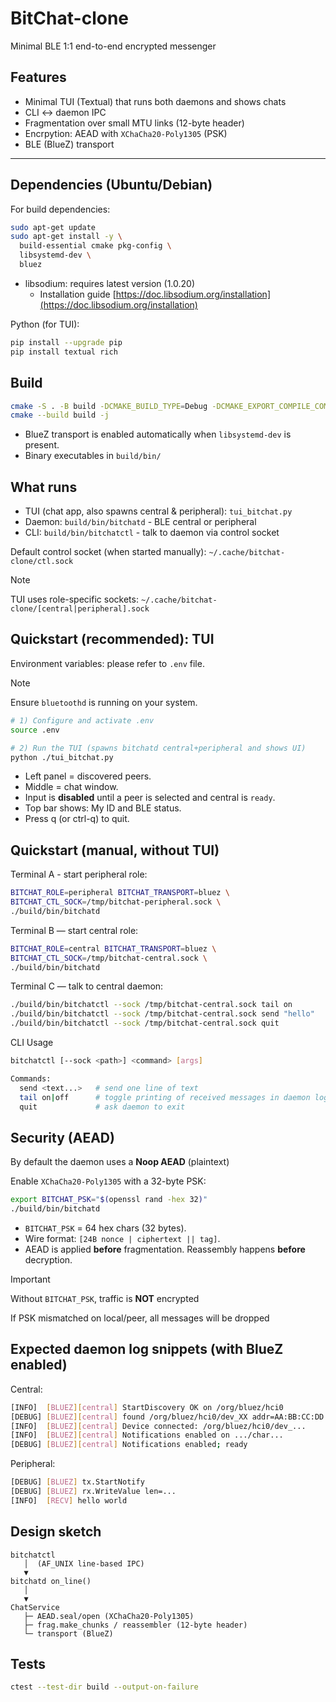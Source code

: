 # BitChat-clone

Minimal BLE 1:1 end-to-end encrypted messenger

## **Features**

- Minimal TUI (Textual) that runs both daemons and shows chats
- CLI <-> daemon IPC
- Fragmentation over small MTU links (12-byte header)
- Encrpytion: AEAD with `XChaCha20-Poly1305` (PSK)
- BLE (BlueZ) transport

---

## Dependencies (Ubuntu/Debian)

For build dependencies:

```bash
sudo apt-get update
sudo apt-get install -y \
  build-essential cmake pkg-config \
  libsystemd-dev \
  bluez
```

- libsodium: requires latest version (1.0.20)
  - Installation guide [https://doc.libsodium.org/installation](https://doc.libsodium.org/installation)

Python (for TUI):

```bash
pip install --upgrade pip
pip install textual rich
```

## Build

```bash
cmake -S . -B build -DCMAKE_BUILD_TYPE=Debug -DCMAKE_EXPORT_COMPILE_COMMANDS=ON
cmake --build build -j
```

- BlueZ transport is enabled automatically when `libsystemd-dev` is present.
- Binary executables in `build/bin/`

## What runs

- TUI (chat app, also spawns central & peripheral): `tui_bitchat.py`
- Daemon: `build/bin/bitchatd` - BLE central or peripheral
- CLI: `build/bin/bitchatctl` - talk to daemon via control socket

Default control socket (when started manually): `~/.cache/bitchat-clone/ctl.sock`
> [!NOTE]
> TUI uses role-specific sockets:  `~/.cache/bitchat-clone/[central|peripheral].sock`

## Quickstart (recommended): TUI

Environment variables: please refer to `.env` file.
> [!NOTE]
> Ensure `bluetoothd` is running on your system.

```bash
# 1) Configure and activate .env
source .env

# 2) Run the TUI (spawns bitchatd central+peripheral and shows UI)
python ./tui_bitchat.py
```

- Left panel = discovered peers.
- Middle = chat window.
- Input is **disabled** until a peer is selected and central is `ready`.
- Top bar shows: My ID and BLE status.
- Press q (or ctrl-q) to quit.

## Quickstart (manual, without TUI)

Terminal A - start peripheral role:

```bash
BITCHAT_ROLE=peripheral BITCHAT_TRANSPORT=bluez \
BITCHAT_CTL_SOCK=/tmp/bitchat-peripheral.sock \
./build/bin/bitchatd
```

Terminal B — start central role:

```bash
BITCHAT_ROLE=central BITCHAT_TRANSPORT=bluez \
BITCHAT_CTL_SOCK=/tmp/bitchat-central.sock \
./build/bin/bitchatd
```

Terminal C — talk to central daemon:

```bash
./build/bin/bitchatctl --sock /tmp/bitchat-central.sock tail on
./build/bin/bitchatctl --sock /tmp/bitchat-central.sock send "hello"
./build/bin/bitchatctl --sock /tmp/bitchat-central.sock quit
```

CLI Usage

```bash
bitchatctl [--sock <path>] <command> [args]

Commands:
  send <text...>   # send one line of text
  tail on|off      # toggle printing of received messages in daemon logs
  quit             # ask daemon to exit
```

## Security (AEAD)

By default the daemon uses a **Noop AEAD** (plaintext)

Enable `XChaCha20-Poly1305` with a 32-byte PSK:

```bash
export BITCHAT_PSK="$(openssl rand -hex 32)"
./build/bin/bitchatd
```

- `BITCHAT_PSK` = 64 hex chars (32 bytes).
- Wire format: `[24B nonce | ciphertext || tag]`.
- AEAD is applied **before** fragmentation. Reassembly happens **before** decryption.

> [!IMPORTANT]
> Without `BITCHAT_PSK`, traffic is **NOT** encrypted
> 
> If PSK mismatched on local/peer, all messages will be dropped

## Expected daemon log snippets (with BlueZ enabled)

Central:

```bash
[INFO]  [BLUEZ][central] StartDiscovery OK on /org/bluez/hci0
[DEBUG] [BLUEZ][central] found /org/bluez/hci0/dev_XX addr=AA:BB:CC:DD:EE:FF (svc hit)
[INFO]  [BLUEZ][central] Device connected: /org/bluez/hci0/dev_...
[INFO]  [BLUEZ][central] Notifications enabled on .../char...
[DEBUG] [BLUEZ][central] Notifications enabled; ready
```

Peripheral:

```bash
[DEBUG] [BLUEZ] tx.StartNotify
[DEBUG] [BLUEZ] rx.WriteValue len=...
[INFO]  [RECV] hello world
```

## Design sketch

```text
bitchatctl
   │  (AF_UNIX line-based IPC)
   ▼
bitchatd on_line()
   │
   ▼
ChatService
   ├─ AEAD.seal/open (XChaCha20-Poly1305)
   ├─ frag.make_chunks / reassembler (12-byte header)
   └─ transport (BlueZ)
```

## Tests

```bash
ctest --test-dir build --output-on-failure
```
